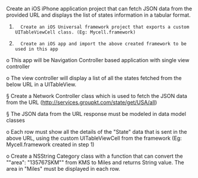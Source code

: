 Create an iOS iPhone application project  that can fetch JSON data from the provided URL and displays the list of states information in a tabular format.

1.       Create an iOS Universal framework project that exports a custom UITableViewCell class. (Eg: Mycell.framework)

2.       Create an iOS app and import the above created framework to be used in this app

o This app will be Navigation Controller based application with single view controller

o The view controller will display a list of all the states fetched from the below URL in a UITableView.

§ Create a Network Controller class which is used to fetch the JSON data from the URL (http://services.groupkt.com/state/get/USA/all)

§ The JSON data from the URL response must be modeled in data model classes

o Each row must show all the details of the "State" data that is sent in the above URL, using the custom UITableViewCell from the framework (Eg: Mycell.framework created in step 1)

o Create a NSString Category class with a function that can convert the ""area": "135767SKM"" from KMS to Miles and returns String value. The area in "Miles" must be displayed in each row.
